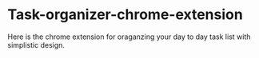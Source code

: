# Task-organizer-chrome-extension
Here is the chrome extension for oraganzing your day to day task list with simplistic design.
